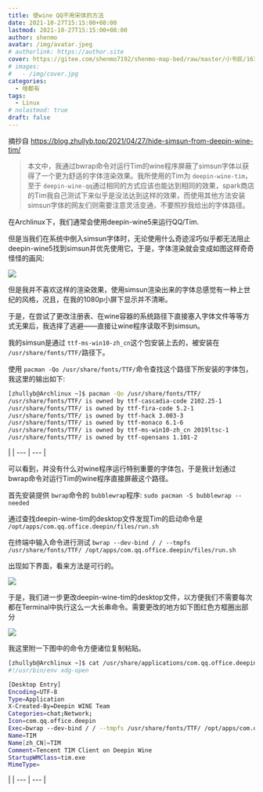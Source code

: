 ```yaml
---
title: 使wine QQ不用宋体的方法
date: 2021-10-27T15:15:00+08:00
lastmod: 2021-10-27T15:15:00+08:00
author: shenmo
avatar: /img/avatar.jpeg
# authorlink: https://author.site
cover: https://gitee.com/shenmo7192/shenmo-map-bed/raw/master/小书匠/1635338103687.png
# images:
#   - /img/cover.jpg
categories:
  - 啥都有
tags:
  - Linux
# nolastmod: true
draft: false
---
```


摘抄自 https://blog.zhullyb.top/2021/04/27/hide-simsun-from-deepin-wine-tim/

<!--more-->

> 
> 
> 本文中，我通过bwrap命令对运行Tim的wine程序屏蔽了simsun字体以获得了一个更为舒适的字体渲染效果。我所使用的Tim为 `deepin-wine-tim`，至于 `deepin-wine-qq`通过相同的方式应该也能达到相同的效果，spark商店的Tim我自己测试下来似乎是没法达到这样的效果，而使用其他方法安装simsun字体的网友们则需要注意灵活变通，不要照抄我给出的字体路径。
> 
> 

在Archlinux下，我们通常会使用deepin-wine5来运行QQ/Tim.

但是当我们在系统中倒入simsun字体时，无论使用什么奇迹淫巧似乎都无法阻止deepin-wine5找到simsun并优先使用它。于是，字体渲染就会变成如图这样奇奇怪怪的画风:

[![](https://res.cloudinary.com/zhullyb/image/upload/v1/2021/10/25/64f824ec2417180a32d228637768d0d4.png)](https://res.cloudinary.com/zhullyb/image/upload/v1/2021/10/25/64f824ec2417180a32d228637768d0d4.png) 

但是我并不喜欢这样的渲染效果，使用simsun渲染出来的字体总感觉有一种上世纪的风格，况且，在我的1080p小屏下显示并不清晰。

于是，在尝试了更改注册表、在wine容器的系统路径下直接塞入字体文件等等方式无果后，我选择了逃避——直接让wine程序读取不到simsun。

我的simsun是通过 `ttf-ms-win10-zh_cn`这个包安装上去的，被安装在 `/usr/share/fonts/TTF/`路径下。

使用 `pacman -Qo /usr/share/fonts/TTF/`命令查找这个路径下所安装的字体包，我这里的输出如下:

```bash
[zhullyb@Archlinux ~]$ pacman -Qo /usr/share/fonts/TTF/
/usr/share/fonts/TTF/ is owned by ttf-cascadia-code 2102.25-1
/usr/share/fonts/TTF/ is owned by ttf-fira-code 5.2-1
/usr/share/fonts/TTF/ is owned by ttf-hack 3.003-3
/usr/share/fonts/TTF/ is owned by ttf-monaco 6.1-6
/usr/share/fonts/TTF/ is owned by ttf-ms-win10-zh_cn 2019ltsc-1
/usr/share/fonts/TTF/ is owned by ttf-opensans 1.101-2


```

 |
| --- | --- |

可以看到，并没有什么对wine程序运行特别重要的字体包，于是我计划通过bwrap命令对运行Tim的wine程序直接屏蔽这个路径。

首先安装提供 `bwrap`命令的 `bubblewrap`程序: `sudo pacman -S bubblewrap --needed`

通过查找deepin-wine-tim的desktop文件发现Tim的启动命令是 `/opt/apps/com.qq.office.deepin/files/run.sh`

在终端中输入命令进行测试 `bwrap --dev-bind / / --tmpfs /usr/share/fonts/TTF/ /opt/apps/com.qq.office.deepin/files/run.sh`

出现如下界面，看来方法是可行的。

[![](https://res.cloudinary.com/zhullyb/image/upload/v1/2021/10/25/07f5ce2b2abff1cd385922170d0e0062.png)](https://res.cloudinary.com/zhullyb/image/upload/v1/2021/10/25/07f5ce2b2abff1cd385922170d0e0062.png) 

于是，我们进一步更改deepin-wine-tim的desktop文件，以方便我们不需要每次都在Terminal中执行这么一大长串命令。需要更改的地方如下图红色方框圈出部分

[![](https://res.cloudinary.com/zhullyb/image/upload/v1/2021/10/25/d4953d074b6152ea3526edc5ca7610e3.png)](https://res.cloudinary.com/zhullyb/image/upload/v1/2021/10/25/d4953d074b6152ea3526edc5ca7610e3.png) 

我这里附一下图中的命令方便诸位复制粘贴。

```bash
[zhullyb@Archlinux ~]$ cat /usr/share/applications/com.qq.office.deepin.desktop 
#!/usr/bin/env xdg-open

[Desktop Entry]
Encoding=UTF-8
Type=Application
X-Created-By=Deepin WINE Team
Categories=chat;Network;
Icon=com.qq.office.deepin
Exec=bwrap --dev-bind / / --tmpfs /usr/share/fonts/TTF/ /opt/apps/com.qq.office.deepin/files/run.sh
Name=TIM
Name[zh_CN]=TIM
Comment=Tencent TIM Client on Deepin Wine
StartupWMClass=tim.exe
MimeType=

```


 |
| --- | --- |